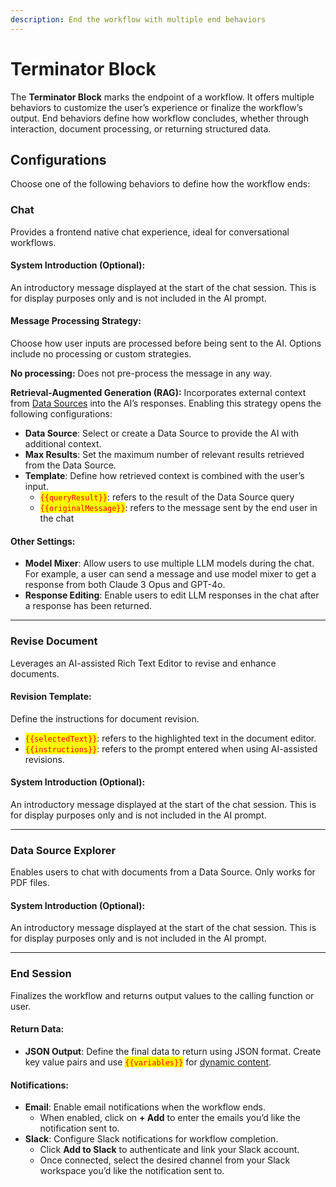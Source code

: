 ```yaml
---
description: End the workflow with multiple end behaviors
---
```


# Terminator Block

The **Terminator Block** marks the endpoint of a workflow. It offers multiple behaviors to customize the user’s experience or finalize the workflow’s output. End behaviors define how workflow concludes, whether through interaction, document processing, or returning structured data.

## **Configurations**

Choose one of the following behaviors to define how the workflow ends:

### **Chat**

Provides a frontend native chat experience, ideal for conversational workflows.

#### **System Introduction (Optional)**:

An introductory message displayed at the start of the chat session. This is for display purposes only and is not included in the AI prompt.

#### **Message Processing Strategy**:

Choose how user inputs are processed before being sent to the AI. Options include no processing or custom strategies.

**No processing:** Does not pre-process the message in any way.

**Retrieval-Augmented Generation (RAG):** Incorporates external context from [Data Sources](../data-sources.md) into the AI’s responses. Enabling this strategy opens the following configurations:

* **Data Source**: Select or create a Data Source to provide the AI with additional context.
* **Max Results**: Set the maximum number of relevant results retrieved from the Data Source.
* **Template**: Define how retrieved context is combined with the user’s input.
  * <mark style="color:red;">`{{queryResult}}`</mark>: refers to the result of the Data Source query
  * <mark style="color:red;">`{{originalMessage}}`</mark>: refers to the message sent by the end user in the chat

#### **Other Settings**:

* **Model Mixer**: Allow users to use multiple LLM models during the chat. For example, a user can send a message and use model mixer to get a response from both Claude 3 Opus and GPT-4o.
* **Response Editing**: Enable users to edit LLM responses in the chat after a response has been returned.

***

### **Revise Document**

Leverages an AI-assisted Rich Text Editor to revise and enhance documents.

#### **Revision Template**:

Define the instructions for document revision.

* <mark style="color:red;">`{{selectedText}}`</mark>: refers to the highlighted text in the document editor.
* <mark style="color:red;">`{{instructions}}`</mark>: refers to the prompt entered when using AI-assisted revisions.

#### **System Introduction (Optional)**:

An introductory message displayed at the start of the chat session. This is for display purposes only and is not included in the AI prompt.

***

### **Data Source Explorer**

Enables users to chat with documents from a Data Source. Only works for PDF files.

#### **System Introduction (Optional)**:

An introductory message displayed at the start of the chat session. This is for display purposes only and is not included in the AI prompt.

***

### **End Session**

Finalizes the workflow and returns output values to the calling function or user.

#### **Return Data**:

* **JSON Output**: Define the final data to return using JSON format. Create key value pairs and use <mark style="color:red;">`{{variables}}`</mark> for [dynamic content](../variables.md).

#### **Notifications**:

* **Email**: Enable email notifications when the workflow ends.
  * When enabled, click on **+ Add** to enter the emails you’d like the notification sent to.
* **Slack**: Configure Slack notifications for workflow completion.
  * Click **Add to Slack** to authenticate and link your Slack account.
  * Once connected, select the desired channel from your Slack workspace you’d like the notification sent to.
